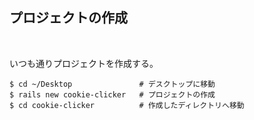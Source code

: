 ##  プロジェクトの作成

<br />

いつも通りプロジェクトを作成する。

```
$ cd ~/Desktop               # デスクトップに移動
$ rails new cookie-clicker   # プロジェクトの作成
$ cd cookie-clicker          # 作成したディレクトリへ移動
```
